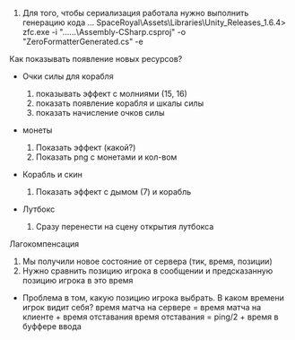 1) Для того, чтобы сериализация работала нужно выполнить генерацию кода
... SpaceRoyal\Assets\Libraries\Unity_Releases_1.6.4>
zfc.exe -i "..\..\..\Assembly-CSharp.csproj" -o "ZeroFormatterGenerated.cs" -e

Как показывать появление новых ресурсов?
- Очки силы для корабля 
    1) показывать эффект с молниями (15, 16)
    2) показать появление корабля и шкалы силы 
    3) показать начисление очков силы
- монеты
    1) Показать эффект (какой?)
    2) Показать png с монетами и кол-вом

- Корабль и скин
    1) Показать эффект с дымом (7) и корабль
   
- Лутбокс
    1) Сразу перенести на сцену открытия лутбокса
    
   
Лагокомпенсация
1) Мы получили новое состояние от сервера (тик, время, позиции)
2) Нужно сравнить позицию игрока в сообщении и предсказанную позицию игрока в это время
- Проблема в том, какую позицию игрока выбрать. 
В каком времени игрок видит себя? 
время матча на сервере = время матча на клиенте + время отставания
время отставания = ping/2 + время в буффере ввода